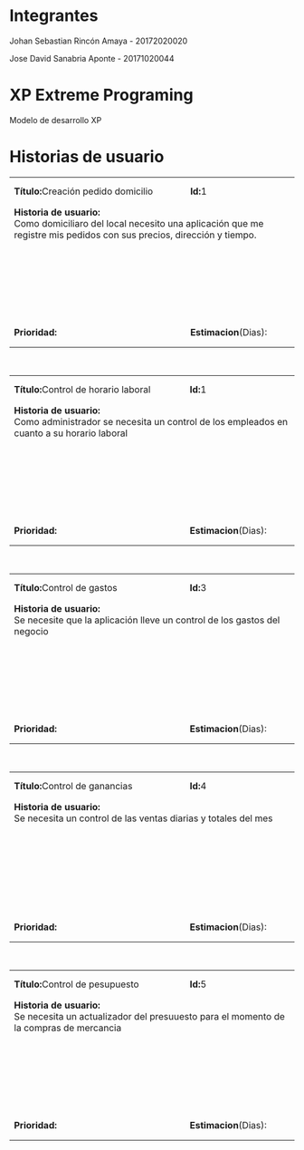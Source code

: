 # Integrantes

<p>Johan Sebastian Rincón Amaya - 20172020020 </p>
<p>Jose David Sanabria Aponte   - 20171020044 </p>

# XP Extreme Programing
Modelo de desarrollo XP



# Historias de usuario

<table>
<tr>
  <td WIDTH="400" HEIGHT="50"><strong>Título:</strong>Creación pedido domicilio</td>
  <td WIDTH="200" HEIGHT="50"><strong>Id:</strong>1</td>
</tr>
<tr>
  <td colspan="2" HEIGHT="200" align="left" valign="top"><strong>Historia de usuario:</strong>
    <br>
    Como domiciliaro del local necesito una aplicación que me registre mis pedidos con sus precios, dirección y tiempo.
  </td>
</tr>
<tr>
  <td HEIGHT="50"><strong>Prioridad:</strong></td>
  <td><strong>Estimacion</strong>(Dias):</td>
</tr>
</table>

<br>

<table >
<tr>
  <td WIDTH="400" HEIGHT="50"><strong>Título:</strong>Control de horario laboral</td>
  <td WIDTH="200" HEIGHT="50"><strong>Id:</strong>1</td>
</tr>
<tr>
  <td colspan="2" HEIGHT="200" align="left" valign="top"><strong>Historia de usuario:</strong>
    <br>
    Como administrador se necesita un control de los empleados en cuanto a su horario laboral
  </td>
</tr>
<tr>
  <td HEIGHT="50"><strong>Prioridad:</strong></td>
  <td><strong>Estimacion</strong>(Dias):</td>
</tr>
</table>

<br>

<table >
<tr>
  <td WIDTH="400" HEIGHT="50"><strong>Título:</strong>Control de gastos</td>
  <td WIDTH="200" HEIGHT="50"><strong>Id:</strong>3</td>
</tr>
<tr>
  <td colspan="2" HEIGHT="200" align="left" valign="top"><strong>Historia de usuario:</strong>
    <br>
    Se necesite que la aplicación lleve un control de los gastos del negocio
  </td>
</tr>
<tr>
  <td HEIGHT="50"><strong>Prioridad:</strong></td>
  <td><strong>Estimacion</strong>(Dias):</td>
</tr>
</table>

<br>

<table >
<tr>
  <td WIDTH="400" HEIGHT="50"><strong>Título:</strong>Control de ganancias</td>
  <td WIDTH="200" HEIGHT="50"><strong>Id:</strong>4</td>
</tr>
<tr>
  <td colspan="2" HEIGHT="200" align="left" valign="top"><strong>Historia de usuario:</strong>
    <br>
    Se necesita un control de las ventas diarias y totales del mes
  </td>
</tr>
<tr>
  <td HEIGHT="50"><strong>Prioridad:</strong></td>
  <td><strong>Estimacion</strong>(Dias):</td>
</tr>
</table>

<br>

<table >
<tr>
  <td WIDTH="400" HEIGHT="50"><strong>Título:</strong>Control de pesupuesto</td>
  <td WIDTH="200" HEIGHT="50"><strong>Id:</strong>5</td>
</tr>
<tr>
  <td colspan="2" HEIGHT="200" align="left" valign="top"><strong>Historia de usuario:</strong>
    <br>
    Se necesita un actualizador del presuuesto para el momento de la compras de mercancia</td>
</tr>
<tr>
  <td HEIGHT="50"><strong>Prioridad:</strong></td>
  <td><strong>Estimacion</strong>(Dias):</td>
</tr>
</table>
